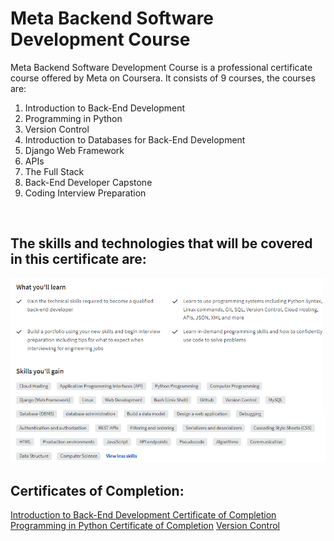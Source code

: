 <h1> Meta Backend Software Development Course </h1>

<p>Meta Backend Software Development Course is a professional certificate course offered by Meta on Coursera. It consists of 9 courses, the courses are:
</p>

<ol>
  <li>Introduction to Back-End Development</li>
  <li>Programming in Python</li>
  <li>Version Control</li>
  <li>Introduction to Databases for Back-End Development</li>
  <li>Django Web Framework</li>
  <li>APIs</li>
  <li>The Full Stack</li>
  <li>Back-End Developer Capstone</li>
  <li>Coding Interview Preparation</li>
</ol>
<br>

<h2>The skills and technologies that will be covered in this certificate are: </h2>
<img src="./Course 1 - Introduction to Back-End Development/images/Meta-Back-End-Development.png" alt="">
<br>

<h2>Certificates of Completion:</h2>
<a href="https://www.coursera.org/account/accomplishments/certificate/68E4Z5USSFWH">Introduction to Back-End Development Certificate of Completion</a> 
<br>
<a href="https://www.coursera.org/account/accomplishments/certificate/A84HZG2KRBPR">Programming in Python Certificate of Completion</a>
<a href="https://www.coursera.org/account/accomplishments/certificate/6WKCK7RZD8C6">Version Control</a>
